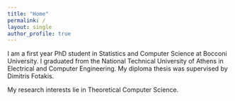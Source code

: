 ```yaml
---
title: "Home"
permalink: /
layout: single
author_profile: true
---
```



I am a first year PhD student in Statistics and Computer Science at Bocconi University. 
I graduated from the National Technical University of Athens in Electrical and Computer Engineering. 
My diploma thesis was supervised by Dimitris Fotakis.

My research interests lie in Theoretical Computer Science.
